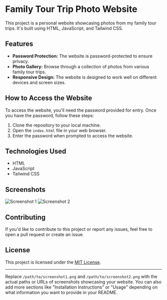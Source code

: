 # Family Tour Trip Photo Website

This project is a personal website showcasing photos from my family tour trips. It's built using HTML, JavaScript, and Tailwind CSS.

## Features

- **Password Protection:** The website is password-protected to ensure privacy.
- **Photo Gallery:** Browse through a collection of photos from various family tour trips.
- **Responsive Design:** The website is designed to work well on different devices and screen sizes.

## How to Access the Website

To access the website, you'll need the password provided for entry. Once you have the password, follow these steps:

1. Clone the repository to your local machine.
2. Open the `index.html` file in your web browser.
3. Enter the password when prompted to access the website.

## Technologies Used

- HTML
- JavaScript
- Tailwind CSS

## Screenshots

![Screenshot 1](/path/to/screenshot1.png)
![Screenshot 2](/path/to/screenshot2.png)

## Contributing

If you'd like to contribute to this project or report any issues, feel free to open a pull request or create an issue.

## License

This project is licensed under the [MIT License](LICENSE).

---

Replace `/path/to/screenshot1.png` and `/path/to/screenshot2.png` with the actual paths or URLs of screenshots showcasing your website. You can also add more sections like "Installation Instructions" or "Usage" depending on what information you want to provide in your README.
